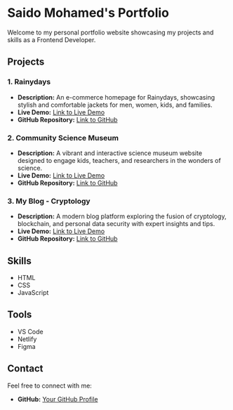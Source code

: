 # Saido Mohamed's Portfolio

Welcome to my personal portfolio website showcasing my projects and skills as a Frontend Developer.

## Projects

### 1. Rainydays
- **Description:** An e-commerce homepage for Rainydays, showcasing stylish and comfortable jackets for men, women, kids, and families.
- **Live Demo:** [Link to Live Demo](https://rainydays-assigment.netlify.app/)
- **GitHub Repository:** [Link to GitHub](https://github.com/saimoh03/html-css-assignment)

### 2. Community Science Museum
- **Description:** A vibrant and interactive science museum website designed to engage kids, teachers, and researchers in the wonders of science.
- **Live Demo:** [Link to Live Demo](https://spa1museum.netlify.app/)
- **GitHub Repository:** [Link to GitHub](https://github.com/saimoh03/SP1-CA-Submission)

### 3. My Blog - Cryptology
- **Description:** A modern blog platform exploring the fusion of cryptology, blockchain, and personal data security with expert insights and tips.
- **Live Demo:** [Link to Live Demo](https://fed1-pe1-saimoh03.netlify.app/)
- **GitHub Repository:** [Link to GitHub](https://github.com/saimoh03/PE1-test-for-netlify)

## Skills

- HTML
- CSS
- JavaScript

## Tools

- VS Code
- Netlify
- Figma

## Contact

Feel free to connect with me:

- **GitHub:** [Your GitHub Profile](https://github.com/saimoh03/)
